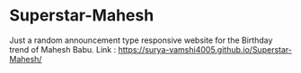 # Superstar-Mahesh
Just a random announcement type responsive website for the Birthday trend of Mahesh Babu.
Link : https://surya-vamshi4005.github.io/Superstar-Mahesh/
